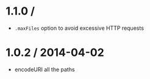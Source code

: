 
1.1.0 /
==================

 * `.maxFiles` option to avoid excessive HTTP requests

1.0.2 / 2014-04-02
==================

 * encodeURI all the paths
